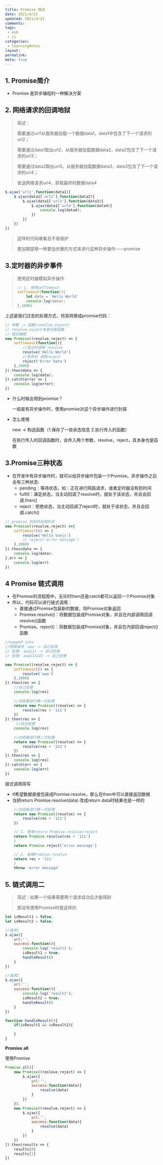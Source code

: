 ```yaml
---
title: Promise 简述
date: 2021/4/21
updated: 2021/4/21
comments:
tags:
 - es6
 - js
categories:
 - learningNotes
layout:
permalink:
meta: true
---
```



## 1. Promise简介

+ Promise 是异步编程的一种解决方案

## 2. 网络请求的回调地狱

> 简述：
>
> 需要通过url1从服务器加载一个数据data1，data1中包含了下一个请求的url2；
>
> 需要通过data1取出url2，从服务器加载数据data2，data2包含了下一个请求的url3；
>
> 需要通过data2取出url3，从服务器加载数据data3，data3包含了下一个请求的url4；
>
> 发送网络请求url4，获取最终的数据data4

~~~js
$.ajax('url1',function(data1){
    $.ajax(data1['url2'],function(data2){
        $.ajax(data1['url3'],function(data3){
        	$.ajax(data1['url4'],function(data4){
        		console.log(data4);
    		})
    	})
    })
})
~~~

> 这样的代码难看且不易维护
>
> 更加期望用一种更加优雅的方式来进行这种异步操作——promise



## 3.定时器的异步事件

> 使用定时器模拟异步操作
>
> ~~~js
> // 1. 使用setTimeout
> setTimeout(function(){
>     let data = 'Hello World'
>     console.log(data);
> },1000)
> ~~~

上述是我们过去的处理方式，将其转换成promise代码：

~~~js
// 参数 -> 函数(resolve,reject)
// resolve,reject本身也是函数
// 链式编程
new Promise((resolve,reject) => {
    setTimeout(function(){
        //成功时调用 resolve
        resolve('Hello World')
        //失败时 调用reject
        reject('Error Data')
    },1000)
}).then(data => {
    console.log(data);
}).catch(error => {
    console.log(error);
})
~~~

+ 什么时候会用到promise？

  一般是有异步操作时，使用promise对这个异步操作进行封装

+ 怎么使用

  new -> 构造函数（1.保存了一些状态信息 2.执行传入的函数）

  在执行传入的回调函数时，会传入两个参数，resolve，reject，其本身也是函数



## 3.Promise三种状态

+ 在开发中有异步操作时，就可以给异步操作包装一个Promise。异步操作之后会有三种状态:
  + pending：等待状态，如：正在进行网路请求，或者定时器没有到时间
  + fulfill：满足状态，当主动回调了resolve时，就处于该状态，并且会回调.then()
  + reject：拒绝状态，当主动回调了reject时，就处于该状态，并且会回调.catch()

~~~js
// promise 的另外处理形式
new Promise((resolve,reject) =>{
    setTimeout(() => {
        resolve('Hello Vuejs')
        // reject('error message')
    },1000)
}).then(data => {
    console.log(data);
},err => {
    console.log(err)
})
~~~



## 4 Promise 链式调用

+ 在Promise的流程图中，无论时then还是catch都可以返回一个Promise对象
+ 所以，代码可以进行链式调用：
  + 直接通过Promise包装新的数据，将Promise对象返回
  + Promise.resolve()：将数据包装成Promise对象，并且在内部调用回调resolve()函数
  + Promise。reject()：将数据包装成Promise对象，并且在内部回调reject()函数

~~~js
//wapped into 
//网络请求：aaa -> 自己处理
// 处理: aaa111 -> 自己处理
// 处理: aaa111222 -> 自己处理

new Promise((resolve,reject) => {
    setTimeout(() => {
        resolve('aaa')
    },1000)
}).then(res => {
    //自己处理
    console.log(res)
    
    //对结果进行第一次处理
    return new Promise((resolve) => {
        resolve(res + '111')
    })
}).then(res => {
     //自己处理
    console.log(res)
    
    //对结果进行第二次处理
    return new Promise((resolve) => {
        resolve(res + '222')
    })
}).then(res => {
    console.log(res)
}).catch(err => {
    console.log(err)
})
~~~



链式调用简写

+ if希望数据直接包装成Promise.resolve，那么在then中可以直接返回数据
+ 当把return Promise.resolve(data) 改成return data时结果也是一样的

~~~js
    //对结果进行第一次处理
    return new Promise((resolve) => {
        resolve(res + '111')
    })

	// 1. 使用return Promise.resolve/reject
	return Promise.resolve(res + '111')
	/
    return Promise.reject('error message')  

	// 2. 省略Promise.resolve
	return res + '111'
	/ 
    throw 'error message'
~~~



## 5. 链式调用二

> 简述：如果一个结果需要两个请求成功后才能得到
>
> 那没有使用Promise时是这样的

~~~js
let isResult1 = false;
let isResult2 = false;

//请求1
$.ajax({
    url:'',
    success:function(){
        console.log('result1');
        isResult1 = true;
        handleResult()
    }
})

//请求2
$.ajax({
    url:'',
    success:function(){
        console.log('result2');
        isResult2 = true;
        handleResult()
    }
})

function handleResult(){
    if(isResult1 && isResult2){
        
    }
}
~~~

**Promise.all**

使用Promise

~~~js
Promise.all([
    new Promise((reslove,reject) => {
        $.ajax({
            url:'',
            success:function(data){
                resolve(data)
            }
        })
    }),
    new Promise((resolve,reject) => {
        $.ajax({
            url:'',
            success:function(data){
                resolve(data)
            }
        })
    })
]).then(results => {
    results[0]
    results[1]
})
~~~















